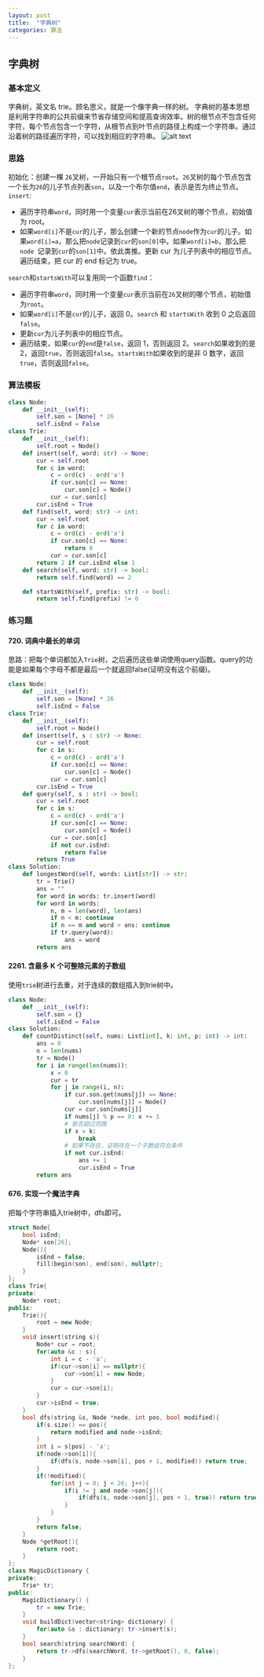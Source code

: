 ```yaml
---
layout: post
title:  "字典树"
categories: 算法
---
```

## 字典树
### 基本定义
字典树，英文名 trie。顾名思义，就是一个像字典一样的树。
字典树的基本思想是利用字符串的公共前缀来节省存储空间和提高查询效率。树的根节点不包含任何字符，每个节点包含一个字符，从根节点到叶节点的路径上构成一个字符串。通过沿着树的路径遍历字符，可以找到相应的字符串。
![alt text](/asset/images/image1.png)

### 思路
初始化：创建一棵 `26`叉树，一开始只有一个根节点`root`。`26`叉树的每个节点包含一个长为`26`的儿子节点列表`son`，以及一个布尔值`end`，表示是否为终止节点。
`insert`:
* 遍历字符串`word`，同时用一个变量`cur`表示当前在26叉树的哪个节点，初始值为 root。
* 如果`word[i]`不是`cur`的儿子，那么创建一个新的节点`node`作为`cur`的儿子。如果`word[i]=a`，那么把`node`记录到`cur`的`son[0]`中。如果`word[i]=b`，那么把 `node `记录到`cur`的`son[1]`中。依此类推。更新 cur 为儿子列表中的相应节点。
遍历结束，把 cur 的 end 标记为 true。

`search`和`startsWith`可以复用同一个函数`find`：
* 遍历字符串`word`，同时用一个变量`cur`表示当前在`26`叉树的哪个节点，初始值为`root`。
* 如果`word[i]`不是`cur`的儿子，返回 0。`search` 和 `startsWith` 收到 0 之后返回 `false`。
* 更新`cur`为儿子列表中的相应节点。
* 遍历结束，如果`cur`的`end`是`false`，返回 1，否则返回 2。`search`如果收到的是 2，返回`true`，否则返回`false`。`startsWith`如果收到的是非 0 数字，返回 `true`，否则返回`false`。

### 算法模板
```python
class Node:
    def __init__(self):
        self.son = [None] * 26
        self.isEnd = False
class Trie:
    def __init__(self):
        self.root = Node()
    def insert(self, word: str) -> None:
        cur = self.root
        for c in word:
            c = ord(c) - ord('a')
            if cur.son[c] == None:
                cur.son[c] = Node()
            cur = cur.son[c]
        cur.isEnd = True
    def find(self, word: str) -> int:
        cur = self.root
        for c in word:
            c = ord(c) - ord('a')
            if cur.son[c] == None:
                return 0
            cur = cur.son[c]
        return 2 if cur.isEnd else 1
    def search(self, word: str) -> bool:
        return self.find(word) == 2

    def startsWith(self, prefix: str) -> bool:
        return self.find(prefix) != 0
```

### 练习题

#### 720. 词典中最长的单词
思路：把每个单词都加入`Trie`树，之后遍历这些单词使用query函数。query的功能是如果每个字母不都是最后一个就返回false(证明没有这个前缀)。
```python
class Node:
    def __init__(self):
        self.son = [None] * 26
        self.isEnd = False
class Trie:
    def __init__(self):
        self.root = Node()
    def insert(self, s : str) -> None:
        cur = self.root
        for c in s:
            c = ord(c) - ord('a')
            if cur.son[c] == None:
                cur.son[c] = Node()
            cur = cur.son[c]
        cur.isEnd = True
    def query(self, s : str) -> bool:
        cur = self.root
        for c in s:
            c = ord(c) - ord('a')
            if cur.son[c] == None:
                cur.son[c] = Node()
            cur = cur.son[c]
            if not cur.isEnd:
                return False
        return True
class Solution:
    def longestWord(self, words: List[str]) -> str:
        tr = Trie()
        ans = ""
        for word in words: tr.insert(word)
        for word in words:
            n, m = len(word), len(ans)
            if n < m: continue
            if n == m and word > ans: continue
            if tr.query(word):
                ans = word
        return ans
```

#### 2261. 含最多 K 个可整除元素的子数组
使用`trie`树进行去重，对于连续的数组插入到trie树中。
```python
class Node:
    def __init__(self):
        self.son = {}
        self.isEnd = False
class Solution:
    def countDistinct(self, nums: List[int], k: int, p: int) -> int:
        ans = 0
        n = len(nums)
        tr = Node()
        for i in range(len(nums)):
            x = 0
            cur = tr
            for j in range(i, n):
                if cur.son.get(nums[j]) == None:
                    cur.son[nums[j]] = Node()
                cur = cur.son[nums[j]]
                if nums[j] % p == 0: x += 1
                # 是否超过范围
                if x > k:
                    break
                # 如果不存在，证明存在一个子数组符合条件
                if not cur.isEnd:
                    ans += 1
                    cur.isEnd = True
        return ans
```

#### 676. 实现一个魔法字典
把每个字符串插入trie树中，dfs即可。
```cpp
struct Node{
    bool isEnd;
    Node* son[26];
    Node(){
        isEnd = false;
        fill(begin(son), end(son), nullptr);
    }
};
class Trie{
private:
    Node* root;
public:
    Trie(){
        root = new Node;
    }
    void insert(string s){
        Node* cur = root;
        for(auto &c : s){
            int i = c - 'a';
            if(cur->son[i] == nullptr){
                cur->son[i] = new Node;
            }
            cur = cur->son[i];
        }
        cur->isEnd = true;
    }
    bool dfs(string &s, Node *node, int pos, bool modified){
        if(s.size() == pos){
            return modified and node->isEnd;
        }
        int i = s[pos] - 'a';
        if(node->son[i]){
            if(dfs(s, node->son[i], pos + 1, modified)) return true;
        }
        if(!modified){
            for(int j = 0; j < 26; j++){
                if(i != j and node->son[j]){
                    if(dfs(s, node->son[j], pos + 1, true)) return true;
                }
            }
        }
        return false;
    }
    Node *getRoot(){
        return root;
    }
};
class MagicDictionary {
private:
    Trie* tr;
public:
    MagicDictionary() {
        tr = new Trie;
    }
    void buildDict(vector<string> dictionary) {
        for(auto &s : dictionary) tr->insert(s);
    }
    bool search(string searchWord) {
        return tr->dfs(searchWord, tr->getRoot(), 0, false);
    }
};
```